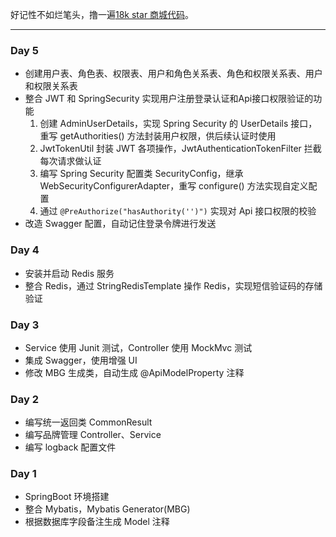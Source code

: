 
好记性不如烂笔头，撸一遍[18k star 商城代码](https://macrozheng.github.io/mall-learning/#/)。

***

### Day 5

- 创建用户表、角色表、权限表、用户和角色关系表、角色和权限关系表、用户和权限关系表
- 整合 JWT 和 SpringSecurity 实现用户注册登录认证和Api接口权限验证的功能
    1. 创建 AdminUserDetails，实现 Spring Security 的 UserDetails 接口，重写 getAuthorities() 方法封装用户权限，供后续认证时使用
    2. JwtTokenUtil 封装 JWT 各项操作，JwtAuthenticationTokenFilter 拦截每次请求做认证
    3. 编写 Spring Security 配置类 SecurityConfig，继承 WebSecurityConfigurerAdapter，重写 configure() 方法实现自定义配置
    4. 通过 ``@PreAuthorize("hasAuthority('')")`` 实现对 Api 接口权限的校验
- 改造 Swagger 配置，自动记住登录令牌进行发送

### Day 4

- 安装并启动 Redis 服务
- 整合 Redis，通过 StringRedisTemplate 操作 Redis，实现短信验证码的存储验证

### Day 3

- Service 使用 Junit 测试，Controller 使用 MockMvc 测试
- 集成 Swagger，使用增强 UI
- 修改 MBG 生成类，自动生成 @ApiModelProperty 注释

### Day 2

- 编写统一返回类 CommonResult
- 编写品牌管理 Controller、Service
- 编写 logback 配置文件

### Day 1

- SpringBoot 环境搭建 
- 整合 Mybatis，Mybatis Generator(MBG)
- 根据数据库字段备注生成 Model 注释